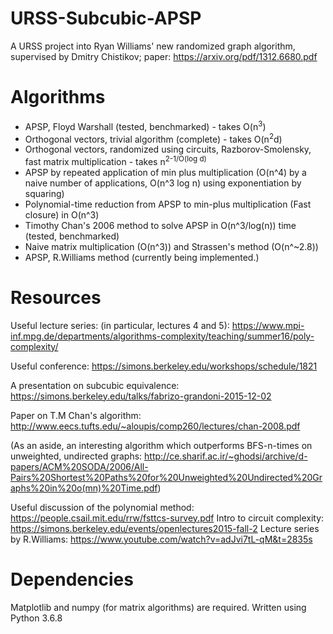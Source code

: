 # URSS-Subcubic-APSP

A URSS project into Ryan Williams' new randomized graph algorithm, supervised by Dmitry Chistikov; paper: https://arxiv.org/pdf/1312.6680.pdf


# Algorithms

- APSP, Floyd Warshall (tested, benchmarked) - takes O(n<sup>3</sup>)
- Orthogonal vectors, trivial algorithm (complete) - takes O(n<sup>2</sup>d)
- Orthogonal vectors, randomized using circuits, Razborov-Smolensky, fast matrix multiplication - takes n<sup>2-1/O(log d)</sup>
- APSP by repeated application of min plus multiplication (O(n^4) by a naive number of applications, O(n^3 log n) using exponentiation by squaring)
- Polynomial-time reduction from APSP to min-plus multiplication (Fast closure) in O(n^3) 
- Timothy Chan's 2006 method to solve APSP in O(n^3/log(n)) time (tested, benchmarked)
- Naive matrix multiplication (O(n^3)) and Strassen's method (O(n^~2.8))
- APSP, R.Williams method (currently being implemented.)

# Resources

Useful lecture series: (in particular, lectures 4 and 5):
https://www.mpi-inf.mpg.de/departments/algorithms-complexity/teaching/summer16/poly-complexity/

Useful conference:
https://simons.berkeley.edu/workshops/schedule/1821

A presentation on subcubic equivalence: https://simons.berkeley.edu/talks/fabrizo-grandoni-2015-12-02 

Paper on T.M Chan's algorithm:
http://www.eecs.tufts.edu/~aloupis/comp260/lectures/chan-2008.pdf

(As an aside, an interesting algorithm which outperforms BFS-n-times on unweighted, undirected graphs: http://ce.sharif.ac.ir/~ghodsi/archive/d-papers/ACM%20SODA/2006/All-Pairs%20Shortest%20Paths%20for%20Unweighted%20Undirected%20Graphs%20in%20o(mn)%20Time.pdf)

Useful discussion of the polynomial method: https://people.csail.mit.edu/rrw/fsttcs-survey.pdf
Intro to circuit complexity: https://simons.berkeley.edu/events/openlectures2015-fall-2
Lecture series by R.Williams: https://www.youtube.com/watch?v=adJvi7tL-qM&t=2835s

# Dependencies

Matplotlib and numpy (for matrix algorithms) are required. Written using Python 3.6.8
